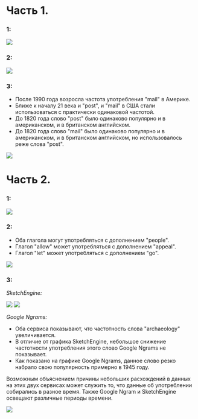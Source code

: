 # Часть 1. 

### 1:
![](https://sun1-7.userapi.com/c840735/v840735381/88f52/TzJYJkOj2r0.jpg)

### 2:
![](https://sun1-9.userapi.com/c840735/v840735381/88f5b/aRLc4MQ1CE0.jpg)

### 3:

+ После 1990 года возросла частота употребления "mail" в Америке. 
+ Ближе к началу 21 века и "post", и "mail" в США стали использоваться с практически одинаковой частотой.  
+ До 1820 года слово "post" было одинаково популярно и в американском, и в британском английском. 
+ До 1820 года слово "mail" было одинаково популярно и в американском, и в британском английском, но использовалось реже слова "post".

![](https://sun1-13.userapi.com/c840735/v840735381/88f64/X1u8SRaLXQE.jpg)

# Часть 2. 

### 1:
![](https://sun1-3.userapi.com/c840735/v840735381/88f7e/sqLQJZgcajQ.jpg)

### 2:

+ Оба глагола могут употребляться с дополнением "people".
+ Глагол "allow" может употребляться с дополнением "appeal". 
+ Глагол "let" может употребляться с дополнением "go".

![](https://sun1-17.userapi.com/c840735/v840735381/88f87/htOk7epApRo.jpg)

### 3:
*SketchEngine:*

![](https://sun1-7.userapi.com/c840735/v840735381/88f90/GGt1SqFRS-8.jpg)
![](https://sun1-20.userapi.com/c840735/v840735381/88f98/CAwYF-WVw4Q.jpg)

*Google Ngrams:*

+ Оба сервиса показывают, что частотность слова "archaeology" увеличивается. 
+ В отличие от графика SketchEngine, небольшое снижение частотности употребления этого слово Google Ngrams не показывает. 
+ Как показано на графике Google Ngrams, данное слово резко набрало свою популярность примерно в 1945 году. 

Возможным объяснением причины небольших расхождений в данных на этих двух сервисах может служить то, что данные об употреблении собирались в разное время. Также Google Ngram и SketchEngine освещают различные периоды времени.

![](https://sun1-13.userapi.com/c840735/v840735381/88fa1/RdS4U6WoQ5M.jpg)
